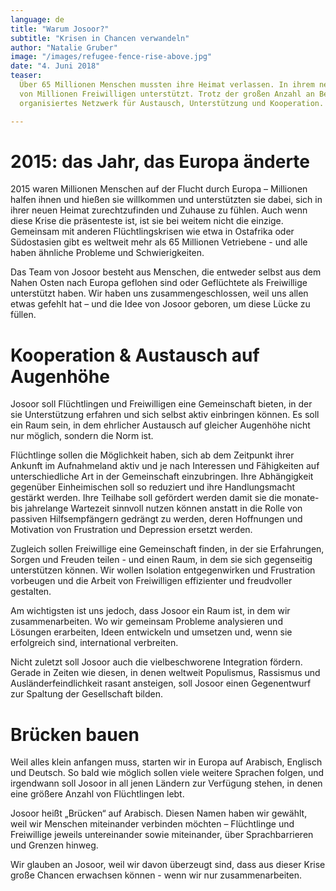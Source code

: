 ```yaml
---
language: de
title: "Warum Josoor?"
subtitle: "Krisen in Chancen verwandeln"
author: "Natalie Gruber"
image: "/images/refugee-fence-rise-above.jpg"
date: "4. Juni 2018"
teaser: 
  Über 65 Millionen Menschen mussten ihre Heimat verlassen. In ihrem neuen Zuhause werden sie 
  von Millionen Freiwilligen unterstützt. Trotz der großen Anzahl an Betroffenen fehlt bislang ein 
  organisiertes Netzwerk für Austausch, Unterstützung und Kooperation.

---
```


# 2015: das Jahr, das Europa änderte
 
2015 waren Millionen Menschen auf der Flucht durch Europa –  Millionen halfen ihnen und hießen sie willkommen und unterstützten sie dabei, sich in ihrer neuen Heimat zurechtzufinden und Zuhause zu fühlen. Auch wenn diese Krise die präsenteste ist, ist sie bei weitem nicht die einzige. Gemeinsam mit anderen Flüchtlingskrisen wie etwa in Ostafrika oder Südostasien gibt es weltweit mehr als 65 Millionen Vetriebene - und alle haben ähnliche Probleme und Schwierigkeiten.
 
Das Team von Josoor besteht aus Menschen, die entweder selbst aus dem Nahen Osten nach Europa geflohen sind oder Geflüchtete als Freiwillige unterstützt haben. Wir haben uns zusammengeschlossen, weil uns allen etwas gefehlt hat – und die Idee von Josoor geboren, um diese Lücke zu füllen.
 
# Kooperation & Austausch auf Augenhöhe
 
Josoor soll Flüchtlingen und Freiwilligen eine Gemeinschaft bieten, in der sie Unterstützung erfahren und sich selbst aktiv einbringen können. Es soll ein Raum sein, in dem ehrlicher Austausch auf gleicher Augenhöhe nicht nur möglich, sondern die Norm ist.
 
Flüchtlinge sollen die Möglichkeit haben, sich ab dem Zeitpunkt ihrer Ankunft im Aufnahmeland aktiv und je nach Interessen und Fähigkeiten auf unterschiedliche Art in der Gemeinschaft einzubringen. Ihre Abhängigkeit gegenüber Einheimischen soll so reduziert und ihre Handlungsmacht gestärkt werden. Ihre Teilhabe soll gefördert werden damit sie die monate- bis jahrelange Wartezeit sinnvoll nutzen können anstatt in die Rolle von passiven Hilfsempfängern gedrängt zu werden, deren Hoffnungen und Motivation von Frustration und Depression ersetzt werden.
 
Zugleich sollen Freiwillige eine Gemeinschaft finden, in der sie Erfahrungen, Sorgen und Freuden teilen - und einen Raum, in dem sie sich gegenseitig unterstützen können. Wir wollen Isolation entgegenwirken und Frustration vorbeugen und die Arbeit von Freiwilligen effizienter und freudvoller gestalten.
 
Am wichtigsten ist uns jedoch, dass Josoor ein Raum ist, in dem wir zusammenarbeiten. Wo wir gemeinsam Probleme analysieren und Lösungen erarbeiten, Ideen entwickeln und umsetzen und, wenn sie erfolgreich sind, international verbreiten.
 
Nicht zuletzt soll Josoor auch die vielbeschworene Integration fördern. Gerade in Zeiten wie diesen, in denen weltweit Populismus, Rassismus und Ausländerfeindlichkeit rasant ansteigen, soll Josoor einen Gegenentwurf zur Spaltung der Gesellschaft bilden.
 
# Brücken bauen
 
Weil alles klein anfangen muss, starten wir in Europa auf Arabisch, Englisch und Deutsch. So bald wie möglich sollen viele weitere Sprachen folgen, und irgendwann soll Josoor in all jenen Ländern zur Verfügung stehen, in denen eine größere Anzahl von Flüchtlingen lebt.  
 
Josoor heißt „Brücken“ auf Arabisch. Diesen Namen haben wir gewählt, weil wir Menschen miteinander verbinden möchten – Flüchtlinge und Freiwillige jeweils untereinander sowie miteinander, über Sprachbarrieren und Grenzen hinweg.

Wir glauben an Josoor, weil wir davon überzeugt sind, dass aus dieser Krise große Chancen erwachsen können - wenn wir nur zusammenarbeiten.


